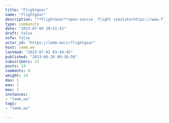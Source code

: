 ```yaml
---
title: "Flightgear" 
name: "flightgear"
description: "**FlightGear**open-source  flight simulatorhttps://www.flightgear.org1) This is not supposed to be my private gallery. I am doing my best to fill the void, but don't be afraid to speak up - or to contribute your own screenshots ;)2) There are no hard rules right now, use your common sense.---"
type: community
date: "2023-07-04 20:51:42"
draft: false
nsfw: false
actor_id: "https://lemm.ee/c/flightgear"
host: lemm.ee
lastmod: "2023-07-01 03:44:45"
published: "2023-06-20 00:30:50"
subscribers: 22
posts: 14
comments: 0
weight: 14
dau: 1
wau: 1
mau: 1
instances:
- "lemm_ee"
tags: 
- "lemm_ee"

---
```

